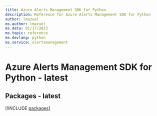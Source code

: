 ```yaml
---
title: Azure Alerts Management SDK for Python
description: Reference for Azure Alerts Management SDK for Python
author: lmazuel
ms.author: lmazuel
ms.data: 01/17/2023
ms.topic: reference
ms.devlang: python
ms.service: alertsmanagement
---
```

# Azure Alerts Management SDK for Python - latest
## Packages - latest
[!INCLUDE [packages](alerts-management-index.md)]